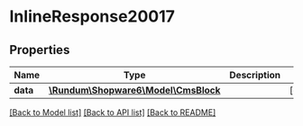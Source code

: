 # InlineResponse20017

## Properties
Name | Type | Description | Notes
------------ | ------------- | ------------- | -------------
**data** | [**\Rundum\Shopware6\Model\CmsBlock**](CmsBlock.md) |  | [optional] 

[[Back to Model list]](../../README.md#documentation-for-models) [[Back to API list]](../../README.md#documentation-for-api-endpoints) [[Back to README]](../../README.md)

